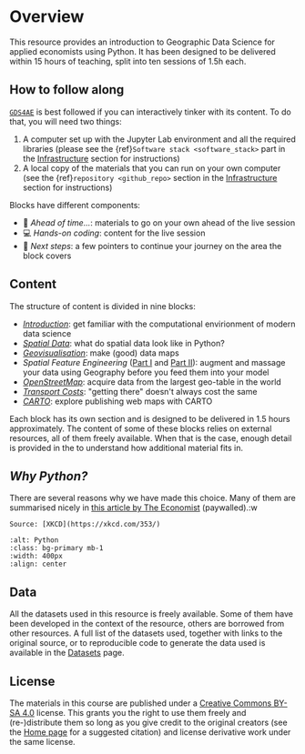 # Overview

This resource provides an introduction to Geographic Data Science for applied economists using Python. It has been designed to be delivered within 15 hours of teaching, split into ten sessions of 1.5h each.

## How to follow along

[`GDS4AE`](home) is best followed if you can interactively tinker with its content. To do that, you will need two things:

1. A computer set up with the Jupyter Lab environment and all the required libraries (please see the {ref}`Software stack <software_stack>` part in the [Infrastructure](infrastructure) section for instructions)
1. A local copy of the materials that you can run on your own computer (see the {ref}`repository <github_repo>` section in the [Infrastructure](infrastructure) section for instructions)

Blocks have different components:

- 📖 *Ahead of time...*: materials to go on your own ahead of the live session
- 💻 *Hands-on coding*: content for the live session
- 🐾 *Next steps*: a few pointers to continue your journey on the area the block covers

## Content

The structure of content is divided in nine blocks:

- [*Introduction*](../notebooks/01-Introduction): get familiar with the computational envirionment of modern data science
- [*Spatial Data*](../notebooks/02-Spatial_data): what do spatial data look like in Python?
- [*Geovisualisation*](../notebooks/03-Geovisualisation): make (good) data maps
- *Spatial Feature Engineering* ([Part I](../notebooks/04-Spatial_feature_eng_i) and [Part II](../notebooks/05-Spatial_feature_eng_ii)): augment and massage your data using Geography before you feed them into your model
- [*OpenStreetMap*](../notebooks/06-OpenStreetMap): acquire data from the largest geo-table in the world
- [*Transport Costs*](../notebooks/07-Transport_costs): "getting there" doesn't always cost the same
- [*CARTO*](../notebooks/08-CARTO): explore publishing web maps with CARTO

Each block has its own section and is designed to be delivered in 1.5 hours approximately. The content of some of these blocks relies on external resources, all of them freely available. When that is the case, enough detail is provided in the  to understand how additional material fits in.

## *Why Python?*

There are several reasons why we have made this choice. Many of them are summarised nicely in [this article by The Economist](https://www.economist.com/science-and-technology/2018/07/19/python-has-brought-computer-programming-to-a-vast-new-audience) (paywalled).:w


```{margin}
Source: [XKCD](https://xkcd.com/353/)
```
```{image} https://imgs.xkcd.com/comics/python.png
:alt: Python
:class: bg-primary mb-1
:width: 400px
:align: center
```

## Data

All the datasets used in this resource is freely available. Some of them have been developed in the context of the resource, others are borrowed from other resources. A full list of the datasets used, together with links to the original source, or to reproducible code to generate the data used is available in the [Datasets](../data/datasets) page.

## License

The materials in this course are published under a [Creative Commons BY-SA 4.0](https://creativecommons.org/licenses/by-sa/4.0/) license. This grants you the right to use them freely and (re-)distribute them so long as you give credit to the original creators (see the [Home page](home) for a suggested citation) and license derivative work under the same license.
